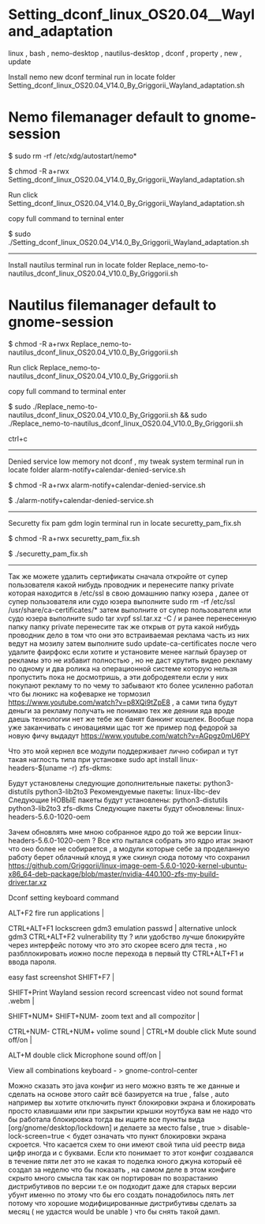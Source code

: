 # Setting_dconf_linux_OS20.04__Wayland_adaptation
linux , bash , nemo-desktop , nautilus-desktop , dconf , property , new , update

Install nemo new dconf terminal run in locate folder Setting_dconf_linux_OS20.04_V14.0_By_Griggorii_Wayland_adaptation.sh

# Nemo filemanager default to gnome-session

$ sudo rm -rf /etc/xdg/autostart/nemo*

$ chmod -R a+rwx Setting_dconf_linux_OS20.04_V14.0_By_Griggorii_Wayland_adaptation.sh

Run click Setting_dconf_linux_OS20.04_V14.0_By_Griggorii_Wayland_adaptation.sh

copy full command to terninal enter

$ sudo ./Setting_dconf_linux_OS20.04_V14.0_By_Griggorii_Wayland_adaptation.sh

_________________________________________________________________________________________________________________________________________________________________

Install nautilus terminal run in locate folder Replace_nemo-to-nautilus_dconf_linux_OS20.04_V10.0_By_Griggorii.sh

# Nautilus filemanager default to gnome-session

$ chmod -R a+rwx Replace_nemo-to-nautilus_dconf_linux_OS20.04_V10.0_By_Griggorii.sh

Run click Replace_nemo-to-nautilus_dconf_linux_OS20.04_V10.0_By_Griggorii.sh

copy full command to terminal enter

$ sudo ./Replace_nemo-to-nautilus_dconf_linux_OS20.04_V10.0_By_Griggorii.sh && sudo ./Replace_nemo-to-nautilus_dconf_linux_OS20.04_V10.0_By_Griggorii.sh

ctrl+c
_____________________________________________________________________________________________________________________________________________________

Denied service low memory not dconf , my tweak system terminal run in locate folder alarm-notify+calendar-denied-service.sh

$ chmod -R a+rwx alarm-notify+calendar-denied-service.sh

$ ./alarm-notify+calendar-denied-service.sh

_____________________________________________________________________________________________________________________________________________________

Securetty fix pam gdm login terminal run in locate securetty_pam_fix.sh

$ chmod -R a+rwx securetty_pam_fix.sh

$ ./securetty_pam_fix.sh

_____________________________________________________________________________________________________________________________________________________

Так же можете удалить сертификаты сначала откройте от супер пользователя какой нибудь проводник и перенесите папку private которая находится в /etc/ssl в свою домашнию папку юзера , далее от супер пользователя или судо юзера выполните sudo rm -rf /etc/ssl /usr/share/ca-certificates/* затем выполните от супер пользователя или судо юзера выполните sudo tar xvpf ssl.tar.xz -C / и ранее перенесенную папку папку private перенесите так же открыв от рута какой нибудь проводник дело в том что они это встраиваемая реклама часть из них ведут на мозилу затем выполните sudo update-ca-certificates после чего удалите фаирфокс если хотите и установите менее наглый браузер от рекламы это не избавит полностью , но не даст крутить видео рекламу по одному и два ролика на операционной системе которую нельзя пропустить пока не досмотришь, а эти добродеятели если у них покупают рекламу то по чему то забывают кто более усиленно работал что бы люникс на кофеварке не тормозил https://www.youtube.com/watch?v=p8XQi9tZpE8 , а сами типа будут деньги за рекламу получать не понимаю тех же деянии яда вроде даешь технологии нет же тебе же банят банкинг кошелек. Вообще пора уже заканчивать с иновациями щас тот же пример под федорой за новую фичу выдадут https://www.youtube.com/watch?v=AGpgz0mU6PY

Что это мой кернел все модули поддерживает лично собирал и тут такая наглость типа при установке sudo apt install linux-headers-$(uname -r) zfs-dkms:

Будут установлены следующие дополнительные пакеты:
  python3-distutils python3-lib2to3
Рекомендуемые пакеты:
  linux-libc-dev
Следующие НОВЫЕ пакеты будут установлены:
  python3-distutils python3-lib2to3 zfs-dkms
Следующие пакеты будут обновлены:
  linux-headers-5.6.0-1020-oem
  
Зачем обновлять мне мною собранное ядро до той же версии linux-headers-5.6.0-1020-oem ? Все кто пытался собрать это ядро итак знают что оно более не собирается , а модули которые себе за проделанную работу берет облачный клоуд я уже скинул сюда потому что сохранил https://github.com/Griggorii/linux-image-oem-5.6.0-1020-kernel-ubuntu-x86_64-deb-package/blob/master/nvidia-440.100-zfs-my-build-driver.tar.xz

Dconf setting keyboard command

ALT+F2 fire run applications |

CTRL+ALT+F1 lockscreen gdm3 emulation passwd | alternative unlock gdm3 CTRL+ALT+F2 vulnerability tty ? или удобство лучше блокируйте через интерфейс потому что это это скорее всего для теста , но разбллокировать иожно после перехода в первый tty CTRL+ALT+F1 и ввода пароля.

easy fast screenshot SHIFT+F7 |

SHIFT+Print Wayland session record screencast video not sound format .webm |

SHIFT+NUM+ SHIFT+NUM- zoom text and all compozitor |

CTRL+NUM- CTRL+NUM+ volime sound | CTRL+M double click Mute sound off/on |

ALT+M double click Microphone sound off/on | 

View all combinations keyboard - > gnome-control-center

Можно сказать это java конфиг из него можно взять те же данные и сделать на основе этого сайт всё базируется на true , false , auto например вы хотите отключить пункт блокировки экрана и блокировать просто клавишами или при закрытии крышки ноутбука вам не надо что бы работала блокировка тогда вы ищите все пункты вида [org/gnome/desktop/lockdown] и делаете за место false , true > disable-lock-screen=true < будет означать что пункт блокировки экрана скроется. Что касается схем то они имеют свой типа uid реестр вида цифр иногда и с буквами. Если кто понимает то этот конфиг создавался в течение пяти лет это не какая то поделка юного джуна который её создал за неделю что бы показать , на самом деле в этом конфиге скрыто много смысла так как он портирован по возрастанию дистрибутивов по версии т.е он подходит даже для старых версии убунт именно по этому что бы его создать понадобилось пять лет потому что хорошие модифицированные дистрибутивы сделать за месяц ( не удастся would be unable ) что бы снять такой дамп.
